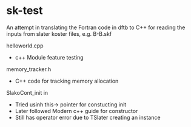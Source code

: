 # sk-test

An attempt in translating the Fortran code in dftb to C++ for reading the inputs from slater koster files, e.g. B-B.skf

helloworld.cpp
- c++ Module feature testing

memory_tracker.h
- C++ code for tracking memory allocation

SlakoCont_init in 
- Tried usinh this-> pointer for constucting init
- Later followed Modern c++ guide for constructor
- Still has operator error due to TSlater creating an instance
